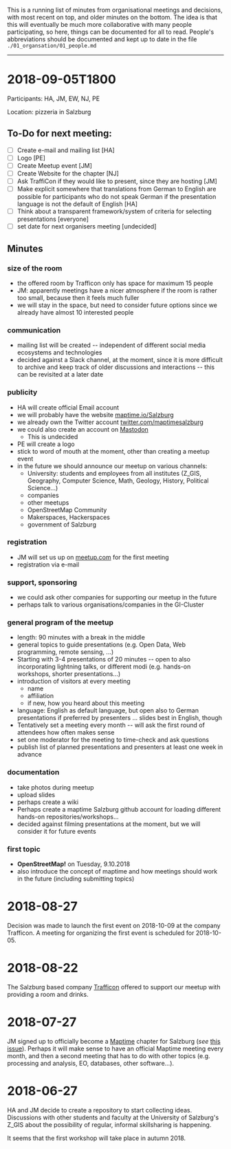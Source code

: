 This is a running list of minutes from organisational meetings and decisions, with most recent on top, and older minutes on the bottom. The idea is that this will eventually be much more collaborative with many people participating, so here, things can be documented for all to read. People's abbreviations should be documented and kept up to date in the file ```./01_organsation/01_people.md```

---

# 2018-09-05T1800

Participants: HA, JM, EW, NJ, PE

Location: pizzeria in Salzburg

## To-Do for next meeting:
- [ ] Create e-mail and mailing list [HA]
- [ ] Logo [PE]
- [ ] Create Meetup event [JM]
- [ ] Create Website for the chapter [NJ]
- [ ] Ask TraffiCon if they would like to present, since they are hosting [JM]
- [ ] Make explicit somewhere that translations from German to English are possible for participants who do not speak German if the presentation language is not the default of English [HA]
- [ ] Think about a transparent framework/system of criteria for selecting presentations [everyone]
- [ ] set date for next organisers meeting [undecided]

## Minutes
### size of the room
  * the offered room by Trafficon only has space for maximum 15 people
  * JM: apparently meetings have a nicer atmosphere if the room is rather too small, because then it feels much fuller
  * we will stay in the space, but need to consider future options since we already have almost 10 interested people
  
### communication
  * mailing list will be created -- independent of different social media ecosystems and technologies
  * decided against a Slack channel, at the moment, since it is more difficult to archive and keep track of older discussions and interactions -- this can be revisited at a later date
  
### publicity
  * HA will create official Email account
  * we will probably have the website [maptime.io/Salzburg](maptime.io/Salzburg)
  * we already own the Twitter account [twitter.com/maptimesalzburg](https://twitter.com/maptimeSalzburg)
  * we could also create an account on [Mastodon](https://mastodon.technology/)
    * This is undecided
  * PE will create a logo
  * stick to word of mouth at the moment, other than creating a meetup event
  * in the future we should announce our meetup on various channels:
    * University: students and employees from all institutes (Z_GIS, Geography, Computer Science, Math, Geology, History, Political Science...)
    * companies
    * other meetups
    * OpenStreetMap Community
    * Makerspaces, Hackerspaces
    * government of Salzburg
   
### registration
   * JM will set us up on [meetup.com](https://www.meetup.com/) for the first meeting
   * registration via e-mail
   
### support, sponsoring
   * we could ask other companies for supporting our meetup in the future
   * perhaps talk to various organisations/companies in the GI-Cluster
   
### general program of the meetup
   * length: 90 minutes with a break in the middle
   * general topics to guide presentations (e.g. Open Data, Web programming, remote sensing, ...)
   * Starting with 3-4 presentations of 20 minutes -- open to also incorporating lightning talks, or different modi (e.g. hands-on workshops, shorter presentations...)
   * introduction of visitors at every meeting
     * name
     * affiliation
     * if new, how you heard about this meeting
   * language: English as default language, but open also to German presentations if preferred by presenters ... slides best in English, though
   * Tentatively set a meeting every month -- will ask the first round of attendees how often makes sense
   * set one moderator for the meeting to time-check and ask questions
   * publish list of planned presentations and presenters at least one week in advance
   
### documentation
   * take photos during meetup
   * upload slides
   * perhaps create a wiki
   * Perhaps create a maptime Salzburg github account for loading different hands-on repositories/workshops...
   * decided against filming presentations at the moment, but we will consider it for future events
   
### first topic
  * __OpenStreetMap!__ on Tuesday, 9.10.2018
  * also introduce the concept of maptime and how meetings should work in the future (including submitting topics)

# 2018-08-27

Decision was made to launch the first event on 2018-10-09 at the company Trafficon. A meeting for organizing the first event is scheduled for 2018-10-05. 

# 2018-08-22

The Salzburg based company [Trafficon](https://www.trafficon.eu/) offered to support our meetup with providing a room and drinks.

# 2018-07-27

JM signed up to officially become a [Maptime](http://maptime.io/) chapter for Salzburg (*see* [this issue](https://github.com/maptime/maptime-admin/issues/245)). Perhaps it will make sense to have an official Maptime meeting every month, and then a second meeting that has to do with other topics (e.g. processing and analysis, EO, databases, other software...).

# 2018-06-27

HA and JM decide to create a repository to start collecting ideas. Discussions with other students and faculty at the University of Salzburg's Z_GIS about the possibility of regular, informal skillsharing is happening.

It seems that the first workshop will take place in autumn 2018.
